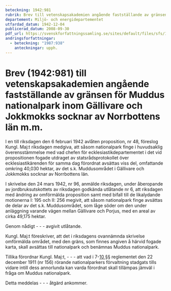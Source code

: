 ```yaml
---
beteckning: 1942:981
rubrik: Brev till vetenskapsakademien angående fastställande av gränsen för Muddus nationalpark inom Gällivare och Jokkmokks socknar av Norrbottens län m.m.
departement: Miljö- och energidepartementet
utfardad_datum: 1942-12-04
publicerad_datum: 2008-09-30
pdf_url: https://svenskforfattningssamling.se/sites/default/files/sfs/1942-12/SFS1942-981.pdf
andringsforfattningar:
  - beteckning: "1987:938"
    anteckningar: upph.
---
```


# Brev (1942:981) till vetenskapsakademien angående fastställande av gränsen för Muddus nationalpark inom Gällivare och Jokkmokks socknar av Norrbottens län m.m.

I en till riksdagen den 6 februari 1942 avlåten proposition, nr 48, föreslog Kungl. Maj:t riksdagen medgiva, att såsom nationalpark finge i huvudsaklig överensstämmelse med vad chefen för ecklesiastikdepartementet i det vid propositionen fogade utdraget av statsrådsprotokollet över ecklesiastikärenden för samma dag förordnat avsättas viss del, omfattande omkring 40,030 hektar, av det s.k. Muddusområdet i Gällivare och Jokkmokks socknar av Norrbottens län.

I skrivelse den 24 mars 1942, nr 96, anmälde riksdagen, under åberopande av jordbruksutskottets av riksdagen godkända utlåtande nr 6, att riksdagen med ändring av omförmälda proposition samt med bifall till de likalydande motionerna I: 195 och II: 256 megivit, att såsom nationalpark finge avsättas de delar av det s.k. Muddusområdet, som låge söder om den under anläggning varande vägen mellan Gällivare och Porjus, med en areal av cirka 49,175 hektar.

Genom nådigt - - - avgivit utlåtande.

Kungl. Maj:t föreskriver, att det i riksdagens ovannämnda skrivelse omförmälda området, med den gräns, som finnes angiven å härvid fogade karta, skall avsättas till nationalpark och benämnas Muddus nationalpark.

Tillika förordnar Kungl. Maj:t, - - - att vad i 7-[10 §](#10)§ reglementet den 22 december 1911 (nr 156) rörande nationalparkers förvaltning stadgats tills vidare intill dess annorlunda kan varda förordnat skall tillämpas jämväl i fråga om Muddus nationalpark.

Detta meddelas - - - åtgärd ankommer.
